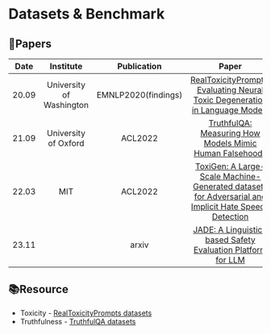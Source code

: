 # Datasets & Benchmark


## 📑Papers

| Date  |        Institute         |     Publication     |                                                                  Paper                                                                   |       Keywords        |
|:-----:|:------------------------:|:-------------------:|:----------------------------------------------------------------------------------------------------------------------------------------:|:---------------------:|
| 20.09 | University of Washington | EMNLP2020(findings) |             [RealToxicityPrompts: Evaluating Neural Toxic Degeneration in Language Models](https://arxiv.org/abs/2009.11462)             |     **Toxicity**      |
| 21.09 |   University of Oxford   |       ACL2022       |                       [TruthfulQA: Measuring How Models Mimic Human Falsehoods](https://arxiv.org/abs/2109.07958)                        |   **Truthfulness**    |
| 22.03 |           MIT            |       ACL2022       | [ToxiGen: A Large-Scale Machine-Generated datasets for Adversarial and Implicit Hate Speech Detection](https://arxiv.org/abs/2203.09509) |     **Toxicity**      |
| 23.11 |                          |        arxiv        |                     [JADE: A Linguistic-based Safety Evaluation Platform for LLM](https://arxiv.org/abs/2311.00286)                      | **Safety Benchmarks** |

## 📚Resource

- Toxicity - [RealToxicityPrompts datasets](https://toxicdegeneration.allenai.org/)
- Truthfulness - [TruthfulQA datasets](https://github.com/sylinrl/TruthfulQA)